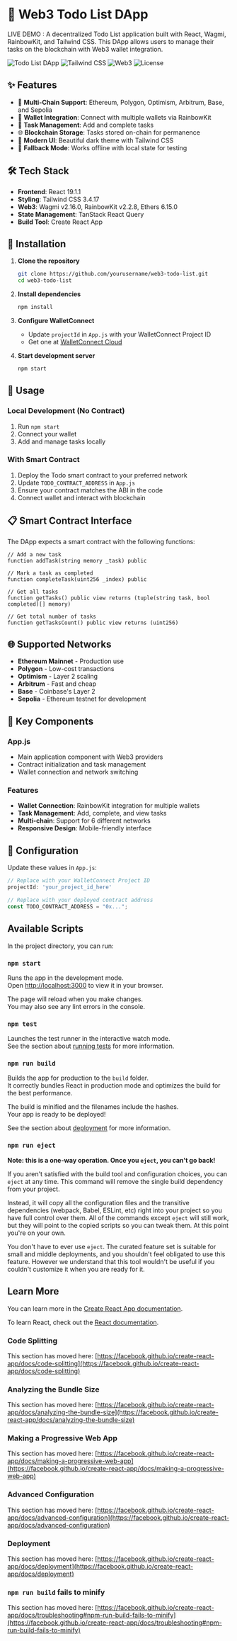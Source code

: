 # 🚀 Web3 Todo List DApp

LIVE DEMO : 
A decentralized Todo List application built with React, Wagmi, RainbowKit, and Tailwind CSS. This DApp allows users to manage their tasks on the blockchain with Web3 wallet integration.

![Todo List DApp](https://img.shields.io/badge/React-19.1.1-blue)
![Tailwind CSS](https://img.shields.io/badge/TailwindCSS-3.4.17-38B2AC)
![Web3](https://img.shields.io/badge/Web3-Enabled-green)
![License](https://img.shields.io/badge/License-MIT-yellow)

## ✨ Features

- 🔗 **Multi-Chain Support**: Ethereum, Polygon, Optimism, Arbitrum, Base, and Sepolia
- 💼 **Wallet Integration**: Connect with multiple wallets via RainbowKit
- 📝 **Task Management**: Add and complete tasks
- 🌐 **Blockchain Storage**: Tasks stored on-chain for permanence
- 🎨 **Modern UI**: Beautiful dark theme with Tailwind CSS
- 🔄 **Fallback Mode**: Works offline with local state for testing

## 🛠 Tech Stack

- **Frontend**: React 19.1.1
- **Styling**: Tailwind CSS 3.4.17
- **Web3**: Wagmi v2.16.0, RainbowKit v2.2.8, Ethers 6.15.0
- **State Management**: TanStack React Query
- **Build Tool**: Create React App

## 🔧 Installation

1. **Clone the repository**
   ```bash
   git clone https://github.com/yourusername/web3-todo-list.git
   cd web3-todo-list
   ```

2. **Install dependencies**
   ```bash
   npm install
   ```

3. **Configure WalletConnect**
   - Update `projectId` in `App.js` with your WalletConnect Project ID
   - Get one at [WalletConnect Cloud](https://cloud.walletconnect.com/)

4. **Start development server**
   ```bash
   npm start
   ```

## 🚀 Usage

### Local Development (No Contract)
1. Run `npm start`
2. Connect your wallet
3. Add and manage tasks locally

### With Smart Contract
1. Deploy the Todo smart contract to your preferred network
2. Update `TODO_CONTRACT_ADDRESS` in `App.js`
3. Ensure your contract matches the ABI in the code
4. Connect wallet and interact with blockchain

## 📋 Smart Contract Interface

The DApp expects a smart contract with the following functions:

```solidity
// Add a new task
function addTask(string memory _task) public

// Mark a task as completed
function completeTask(uint256 _index) public

// Get all tasks
function getTasks() public view returns (tuple(string task, bool completed)[] memory)

// Get total number of tasks
function getTasksCount() public view returns (uint256)
```

## 🌐 Supported Networks

- **Ethereum Mainnet** - Production use
- **Polygon** - Low-cost transactions
- **Optimism** - Layer 2 scaling
- **Arbitrum** - Fast and cheap
- **Base** - Coinbase's Layer 2
- **Sepolia** - Ethereum testnet for development

## 📱 Key Components

### App.js
- Main application component with Web3 providers
- Contract initialization and task management
- Wallet connection and network switching

### Features
- **Wallet Connection**: RainbowKit integration for multiple wallets
- **Task Management**: Add, complete, and view tasks
- **Multi-chain**: Support for 6 different networks
- **Responsive Design**: Mobile-friendly interface

## 🔑 Configuration

Update these values in `App.js`:

```javascript
// Replace with your WalletConnect Project ID
projectId: 'your_project_id_here'

// Replace with your deployed contract address
const TODO_CONTRACT_ADDRESS = "0x...";
```

## Available Scripts

In the project directory, you can run:

### `npm start`

Runs the app in the development mode.\
Open [http://localhost:3000](http://localhost:3000) to view it in your browser.

The page will reload when you make changes.\
You may also see any lint errors in the console.

### `npm test`

Launches the test runner in the interactive watch mode.\
See the section about [running tests](https://facebook.github.io/create-react-app/docs/running-tests) for more information.

### `npm run build`

Builds the app for production to the `build` folder.\
It correctly bundles React in production mode and optimizes the build for the best performance.

The build is minified and the filenames include the hashes.\
Your app is ready to be deployed!

See the section about [deployment](https://facebook.github.io/create-react-app/docs/deployment) for more information.

### `npm run eject`

**Note: this is a one-way operation. Once you `eject`, you can't go back!**

If you aren't satisfied with the build tool and configuration choices, you can `eject` at any time. This command will remove the single build dependency from your project.

Instead, it will copy all the configuration files and the transitive dependencies (webpack, Babel, ESLint, etc) right into your project so you have full control over them. All of the commands except `eject` will still work, but they will point to the copied scripts so you can tweak them. At this point you're on your own.

You don't have to ever use `eject`. The curated feature set is suitable for small and middle deployments, and you shouldn't feel obligated to use this feature. However we understand that this tool wouldn't be useful if you couldn't customize it when you are ready for it.

## Learn More

You can learn more in the [Create React App documentation](https://facebook.github.io/create-react-app/docs/getting-started).

To learn React, check out the [React documentation](https://reactjs.org/).

### Code Splitting

This section has moved here: [https://facebook.github.io/create-react-app/docs/code-splitting](https://facebook.github.io/create-react-app/docs/code-splitting)

### Analyzing the Bundle Size

This section has moved here: [https://facebook.github.io/create-react-app/docs/analyzing-the-bundle-size](https://facebook.github.io/create-react-app/docs/analyzing-the-bundle-size)

### Making a Progressive Web App

This section has moved here: [https://facebook.github.io/create-react-app/docs/making-a-progressive-web-app](https://facebook.github.io/create-react-app/docs/making-a-progressive-web-app)

### Advanced Configuration

This section has moved here: [https://facebook.github.io/create-react-app/docs/advanced-configuration](https://facebook.github.io/create-react-app/docs/advanced-configuration)

### Deployment

This section has moved here: [https://facebook.github.io/create-react-app/docs/deployment](https://facebook.github.io/create-react-app/docs/deployment)

### `npm run build` fails to minify

This section has moved here: [https://facebook.github.io/create-react-app/docs/troubleshooting#npm-run-build-fails-to-minify](https://facebook.github.io/create-react-app/docs/troubleshooting#npm-run-build-fails-to-minify)
